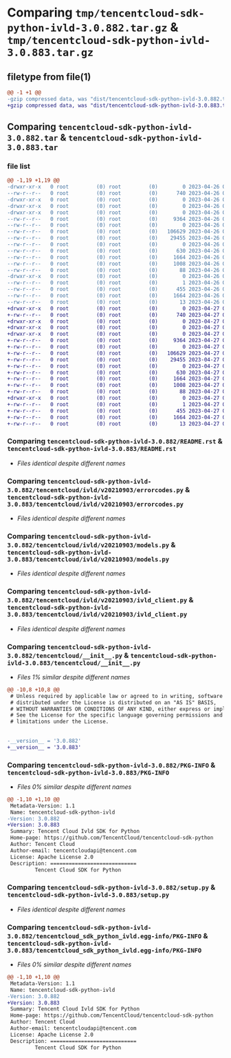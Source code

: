 # Comparing `tmp/tencentcloud-sdk-python-ivld-3.0.882.tar.gz` & `tmp/tencentcloud-sdk-python-ivld-3.0.883.tar.gz`

## filetype from file(1)

```diff
@@ -1 +1 @@
-gzip compressed data, was "dist/tencentcloud-sdk-python-ivld-3.0.882.tar", last modified: Wed Apr 26 03:37:03 2023, max compression
+gzip compressed data, was "dist/tencentcloud-sdk-python-ivld-3.0.883.tar", last modified: Thu Apr 27 00:36:03 2023, max compression
```

## Comparing `tencentcloud-sdk-python-ivld-3.0.882.tar` & `tencentcloud-sdk-python-ivld-3.0.883.tar`

### file list

```diff
@@ -1,19 +1,19 @@
-drwxr-xr-x   0 root         (0) root         (0)        0 2023-04-26 03:37:03.000000 tencentcloud-sdk-python-ivld-3.0.882/
--rw-r--r--   0 root         (0) root         (0)      740 2023-04-26 03:37:03.000000 tencentcloud-sdk-python-ivld-3.0.882/README.rst
-drwxr-xr-x   0 root         (0) root         (0)        0 2023-04-26 03:37:03.000000 tencentcloud-sdk-python-ivld-3.0.882/tencentcloud/
-drwxr-xr-x   0 root         (0) root         (0)        0 2023-04-26 03:37:03.000000 tencentcloud-sdk-python-ivld-3.0.882/tencentcloud/ivld/
-drwxr-xr-x   0 root         (0) root         (0)        0 2023-04-26 03:37:03.000000 tencentcloud-sdk-python-ivld-3.0.882/tencentcloud/ivld/v20210903/
--rw-r--r--   0 root         (0) root         (0)     9364 2023-04-26 03:37:03.000000 tencentcloud-sdk-python-ivld-3.0.882/tencentcloud/ivld/v20210903/errorcodes.py
--rw-r--r--   0 root         (0) root         (0)        0 2023-04-26 03:37:03.000000 tencentcloud-sdk-python-ivld-3.0.882/tencentcloud/ivld/v20210903/__init__.py
--rw-r--r--   0 root         (0) root         (0)   106629 2023-04-26 03:37:03.000000 tencentcloud-sdk-python-ivld-3.0.882/tencentcloud/ivld/v20210903/models.py
--rw-r--r--   0 root         (0) root         (0)    29455 2023-04-26 03:37:03.000000 tencentcloud-sdk-python-ivld-3.0.882/tencentcloud/ivld/v20210903/ivld_client.py
--rw-r--r--   0 root         (0) root         (0)        0 2023-04-26 03:37:03.000000 tencentcloud-sdk-python-ivld-3.0.882/tencentcloud/ivld/__init__.py
--rw-r--r--   0 root         (0) root         (0)      630 2023-04-26 03:37:03.000000 tencentcloud-sdk-python-ivld-3.0.882/tencentcloud/__init__.py
--rw-r--r--   0 root         (0) root         (0)     1664 2023-04-26 03:37:03.000000 tencentcloud-sdk-python-ivld-3.0.882/PKG-INFO
--rw-r--r--   0 root         (0) root         (0)     1008 2023-04-26 03:37:03.000000 tencentcloud-sdk-python-ivld-3.0.882/setup.py
--rw-r--r--   0 root         (0) root         (0)       88 2023-04-26 03:37:03.000000 tencentcloud-sdk-python-ivld-3.0.882/setup.cfg
-drwxr-xr-x   0 root         (0) root         (0)        0 2023-04-26 03:37:03.000000 tencentcloud-sdk-python-ivld-3.0.882/tencentcloud_sdk_python_ivld.egg-info/
--rw-r--r--   0 root         (0) root         (0)        1 2023-04-26 03:37:03.000000 tencentcloud-sdk-python-ivld-3.0.882/tencentcloud_sdk_python_ivld.egg-info/dependency_links.txt
--rw-r--r--   0 root         (0) root         (0)      455 2023-04-26 03:37:03.000000 tencentcloud-sdk-python-ivld-3.0.882/tencentcloud_sdk_python_ivld.egg-info/SOURCES.txt
--rw-r--r--   0 root         (0) root         (0)     1664 2023-04-26 03:37:03.000000 tencentcloud-sdk-python-ivld-3.0.882/tencentcloud_sdk_python_ivld.egg-info/PKG-INFO
--rw-r--r--   0 root         (0) root         (0)       13 2023-04-26 03:37:03.000000 tencentcloud-sdk-python-ivld-3.0.882/tencentcloud_sdk_python_ivld.egg-info/top_level.txt
+drwxr-xr-x   0 root         (0) root         (0)        0 2023-04-27 00:36:03.000000 tencentcloud-sdk-python-ivld-3.0.883/
+-rw-r--r--   0 root         (0) root         (0)      740 2023-04-27 00:36:03.000000 tencentcloud-sdk-python-ivld-3.0.883/README.rst
+drwxr-xr-x   0 root         (0) root         (0)        0 2023-04-27 00:36:03.000000 tencentcloud-sdk-python-ivld-3.0.883/tencentcloud/
+drwxr-xr-x   0 root         (0) root         (0)        0 2023-04-27 00:36:03.000000 tencentcloud-sdk-python-ivld-3.0.883/tencentcloud/ivld/
+drwxr-xr-x   0 root         (0) root         (0)        0 2023-04-27 00:36:03.000000 tencentcloud-sdk-python-ivld-3.0.883/tencentcloud/ivld/v20210903/
+-rw-r--r--   0 root         (0) root         (0)     9364 2023-04-27 00:36:03.000000 tencentcloud-sdk-python-ivld-3.0.883/tencentcloud/ivld/v20210903/errorcodes.py
+-rw-r--r--   0 root         (0) root         (0)        0 2023-04-27 00:36:03.000000 tencentcloud-sdk-python-ivld-3.0.883/tencentcloud/ivld/v20210903/__init__.py
+-rw-r--r--   0 root         (0) root         (0)   106629 2023-04-27 00:36:03.000000 tencentcloud-sdk-python-ivld-3.0.883/tencentcloud/ivld/v20210903/models.py
+-rw-r--r--   0 root         (0) root         (0)    29455 2023-04-27 00:36:03.000000 tencentcloud-sdk-python-ivld-3.0.883/tencentcloud/ivld/v20210903/ivld_client.py
+-rw-r--r--   0 root         (0) root         (0)        0 2023-04-27 00:36:03.000000 tencentcloud-sdk-python-ivld-3.0.883/tencentcloud/ivld/__init__.py
+-rw-r--r--   0 root         (0) root         (0)      630 2023-04-27 00:36:03.000000 tencentcloud-sdk-python-ivld-3.0.883/tencentcloud/__init__.py
+-rw-r--r--   0 root         (0) root         (0)     1664 2023-04-27 00:36:03.000000 tencentcloud-sdk-python-ivld-3.0.883/PKG-INFO
+-rw-r--r--   0 root         (0) root         (0)     1008 2023-04-27 00:36:03.000000 tencentcloud-sdk-python-ivld-3.0.883/setup.py
+-rw-r--r--   0 root         (0) root         (0)       88 2023-04-27 00:36:03.000000 tencentcloud-sdk-python-ivld-3.0.883/setup.cfg
+drwxr-xr-x   0 root         (0) root         (0)        0 2023-04-27 00:36:03.000000 tencentcloud-sdk-python-ivld-3.0.883/tencentcloud_sdk_python_ivld.egg-info/
+-rw-r--r--   0 root         (0) root         (0)        1 2023-04-27 00:36:03.000000 tencentcloud-sdk-python-ivld-3.0.883/tencentcloud_sdk_python_ivld.egg-info/dependency_links.txt
+-rw-r--r--   0 root         (0) root         (0)      455 2023-04-27 00:36:03.000000 tencentcloud-sdk-python-ivld-3.0.883/tencentcloud_sdk_python_ivld.egg-info/SOURCES.txt
+-rw-r--r--   0 root         (0) root         (0)     1664 2023-04-27 00:36:03.000000 tencentcloud-sdk-python-ivld-3.0.883/tencentcloud_sdk_python_ivld.egg-info/PKG-INFO
+-rw-r--r--   0 root         (0) root         (0)       13 2023-04-27 00:36:03.000000 tencentcloud-sdk-python-ivld-3.0.883/tencentcloud_sdk_python_ivld.egg-info/top_level.txt
```

### Comparing `tencentcloud-sdk-python-ivld-3.0.882/README.rst` & `tencentcloud-sdk-python-ivld-3.0.883/README.rst`

 * *Files identical despite different names*

### Comparing `tencentcloud-sdk-python-ivld-3.0.882/tencentcloud/ivld/v20210903/errorcodes.py` & `tencentcloud-sdk-python-ivld-3.0.883/tencentcloud/ivld/v20210903/errorcodes.py`

 * *Files identical despite different names*

### Comparing `tencentcloud-sdk-python-ivld-3.0.882/tencentcloud/ivld/v20210903/models.py` & `tencentcloud-sdk-python-ivld-3.0.883/tencentcloud/ivld/v20210903/models.py`

 * *Files identical despite different names*

### Comparing `tencentcloud-sdk-python-ivld-3.0.882/tencentcloud/ivld/v20210903/ivld_client.py` & `tencentcloud-sdk-python-ivld-3.0.883/tencentcloud/ivld/v20210903/ivld_client.py`

 * *Files identical despite different names*

### Comparing `tencentcloud-sdk-python-ivld-3.0.882/tencentcloud/__init__.py` & `tencentcloud-sdk-python-ivld-3.0.883/tencentcloud/__init__.py`

 * *Files 1% similar despite different names*

```diff
@@ -10,8 +10,8 @@
 # Unless required by applicable law or agreed to in writing, software
 # distributed under the License is distributed on an "AS IS" BASIS,
 # WITHOUT WARRANTIES OR CONDITIONS OF ANY KIND, either express or implied.
 # See the License for the specific language governing permissions and
 # limitations under the License.
 
 
-__version__ = '3.0.882'
+__version__ = '3.0.883'
```

### Comparing `tencentcloud-sdk-python-ivld-3.0.882/PKG-INFO` & `tencentcloud-sdk-python-ivld-3.0.883/PKG-INFO`

 * *Files 0% similar despite different names*

```diff
@@ -1,10 +1,10 @@
 Metadata-Version: 1.1
 Name: tencentcloud-sdk-python-ivld
-Version: 3.0.882
+Version: 3.0.883
 Summary: Tencent Cloud Ivld SDK for Python
 Home-page: https://github.com/TencentCloud/tencentcloud-sdk-python
 Author: Tencent Cloud
 Author-email: tencentcloudapi@tencent.com
 License: Apache License 2.0
 Description: ============================
         Tencent Cloud SDK for Python
```

### Comparing `tencentcloud-sdk-python-ivld-3.0.882/setup.py` & `tencentcloud-sdk-python-ivld-3.0.883/setup.py`

 * *Files identical despite different names*

### Comparing `tencentcloud-sdk-python-ivld-3.0.882/tencentcloud_sdk_python_ivld.egg-info/PKG-INFO` & `tencentcloud-sdk-python-ivld-3.0.883/tencentcloud_sdk_python_ivld.egg-info/PKG-INFO`

 * *Files 0% similar despite different names*

```diff
@@ -1,10 +1,10 @@
 Metadata-Version: 1.1
 Name: tencentcloud-sdk-python-ivld
-Version: 3.0.882
+Version: 3.0.883
 Summary: Tencent Cloud Ivld SDK for Python
 Home-page: https://github.com/TencentCloud/tencentcloud-sdk-python
 Author: Tencent Cloud
 Author-email: tencentcloudapi@tencent.com
 License: Apache License 2.0
 Description: ============================
         Tencent Cloud SDK for Python
```


